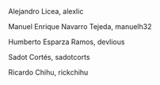 Alejandro Licea, alexlic

Manuel Enrique Navarro Tejeda, manuelh32

Humberto Esparza Ramos, devlious

Sadot Cortés, sadotcorts

Ricardo Chihu, rickchihu 

